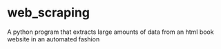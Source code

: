 # web_scraping
A python program that extracts large amounts of data from an html book website in an automated fashion
